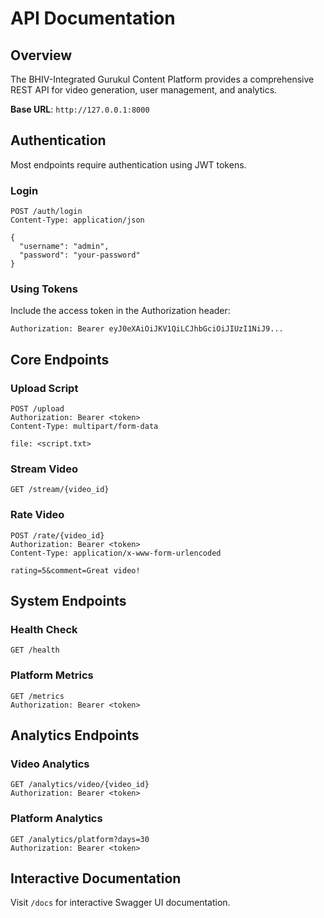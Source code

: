 # API Documentation

## Overview

The BHIV-Integrated Gurukul Content Platform provides a comprehensive REST API for video generation, user management, and analytics.

**Base URL**: `http://127.0.0.1:8000`

## Authentication

Most endpoints require authentication using JWT tokens.

### Login
```http
POST /auth/login
Content-Type: application/json

{
  "username": "admin",
  "password": "your-password"
}
```

### Using Tokens
Include the access token in the Authorization header:
```http
Authorization: Bearer eyJ0eXAiOiJKV1QiLCJhbGciOiJIUzI1NiJ9...
```

## Core Endpoints

### Upload Script
```http
POST /upload
Authorization: Bearer <token>
Content-Type: multipart/form-data

file: <script.txt>
```

### Stream Video
```http
GET /stream/{video_id}
```

### Rate Video
```http
POST /rate/{video_id}
Authorization: Bearer <token>
Content-Type: application/x-www-form-urlencoded

rating=5&comment=Great video!
```

## System Endpoints

### Health Check
```http
GET /health
```

### Platform Metrics
```http
GET /metrics
Authorization: Bearer <token>
```

## Analytics Endpoints

### Video Analytics
```http
GET /analytics/video/{video_id}
Authorization: Bearer <token>
```

### Platform Analytics
```http
GET /analytics/platform?days=30
Authorization: Bearer <token>
```

## Interactive Documentation

Visit `/docs` for interactive Swagger UI documentation.